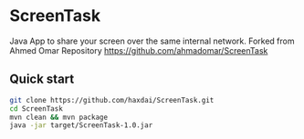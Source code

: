 ScreenTask
==========
Java App to share your screen over the same internal network.
Forked from Ahmed Omar Repository https://github.com/ahmadomar/ScreenTask

## Quick start

```sh
git clone https://github.com/haxdai/ScreenTask.git
cd ScreenTask
mvn clean && mvn package
java -jar target/ScreenTask-1.0.jar
```
